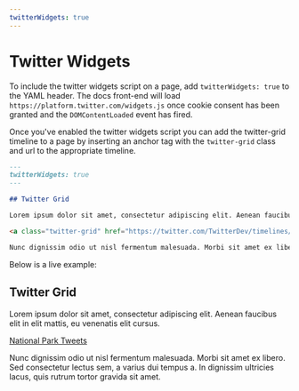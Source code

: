 ```yaml
---
twitterWidgets: true
---
```


# Twitter Widgets

To include the twitter widgets script on a page, add `twitterWidgets: true` to the YAML header. The docs front-end will load `https://platform.twitter.com/widgets.js` once cookie consent has been granted and the `DOMContentLoaded` event has fired.

Once you've enabled the twitter widgets script you can add the twitter-grid timeline to a page by inserting an anchor tag with the `twitter-grid` class and url to the appropriate timeline.

```markdown
---
twitterWidgets: true
---

## Twitter Grid

Lorem ipsum dolor sit amet, consectetur adipiscing elit. Aenean faucibus elit in elit mattis, eu venenatis elit cursus.

<a class="twitter-grid" href="https://twitter.com/TwitterDev/timelines/539487832448843776">National Park Tweets</a>

Nunc dignissim odio ut nisl fermentum malesuada. Morbi sit amet ex libero. Sed consectetur lectus sem, a varius dui tempus a. In dignissim ultricies lacus, quis rutrum tortor gravida sit amet.
```

Below is a live example:

## Twitter Grid

Lorem ipsum dolor sit amet, consectetur adipiscing elit. Aenean faucibus elit in elit mattis, eu venenatis elit cursus.

<a class="twitter-grid" href="https://twitter.com/TwitterDev/timelines/539487832448843776">National Park Tweets</a>

Nunc dignissim odio ut nisl fermentum malesuada. Morbi sit amet ex libero. Sed consectetur lectus sem, a varius dui tempus a. In dignissim ultricies lacus, quis rutrum tortor gravida sit amet.

